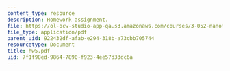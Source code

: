 ```yaml
---
content_type: resource
description: Homework assignment.
file: https://ol-ocw-studio-app-qa.s3.amazonaws.com/courses/3-052-nanomechanics-of-materials-and-biomaterials-spring-2007/7f1f98ed98647890f9234ee57d33dc6a_hw5.pdf
file_type: application/pdf
parent_uid: 922432df-afab-e294-318b-a73cbb705744
resourcetype: Document
title: hw5.pdf
uid: 7f1f98ed-9864-7890-f923-4ee57d33dc6a
---
```

